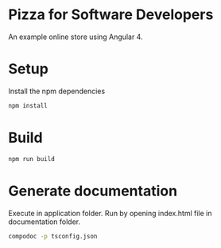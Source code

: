 # Pizza for Software Developers
An example online store using Angular 4.
      
# Setup
           
Install the npm dependencies
           
 ```bash
npm install
 ```
           
 # Build
 
 ```bash
 npm run build
 ```
 
 # Generate documentation
 
 Execute in application folder. Run by opening index.html file in documentation folder.
 
 
  ```bash
 compodoc -p tsconfig.json
 ```
